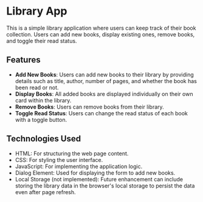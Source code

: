 # Library App

This is a simple library application where users can keep track of their book collection. Users can add new books, display existing ones, remove books, and toggle their read status.

## Features

- **Add New Books**: Users can add new books to their library by providing details such as title, author, number of pages, and whether the book has been read or not.
- **Display Books**: All added books are displayed individually on their own card within the library.
- **Remove Books**: Users can remove books from their library.
- **Toggle Read Status**: Users can change the read status of each book with a toggle button.

## Technologies Used

- HTML: For structuring the web page content.
- CSS: For styling the user interface.
- JavaScript: For implementing the application logic.
- Dialog Element: Used for displaying the form to add new books.
- Local Storage (not implemented): Future enhancement can include storing the library data in the browser's local storage to persist the data even after page refresh.

